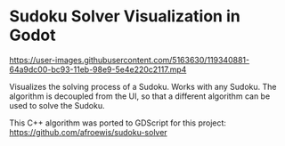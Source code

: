 # Sudoku Solver Visualization in Godot

https://user-images.githubusercontent.com/5163630/119340881-64a9dc00-bc93-11eb-98e9-5e4e220c2117.mp4

Visualizes the solving process of a Sudoku. Works with any Sudoku. The algorithm is decoupled from the UI, so that a different algorithm can be used to solve the Sudoku. 

This C++ algorithm was ported to GDScript for this project: https://github.com/afroewis/sudoku-solver
